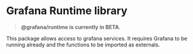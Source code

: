 # Grafana Runtime library

> **@grafana/runtime is currently in BETA**.

This package allows access to grafana services.  It requires Grafana to be running already and the functions to be imported as externals.
